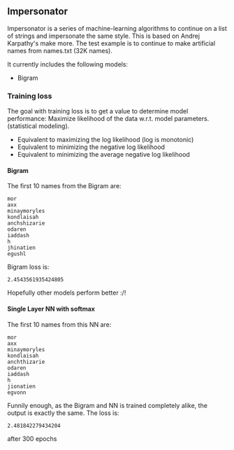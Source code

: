 ## Impersonator
Impersonator is a series of machine-learning algorithms to continue on a list of strings and impersonate the same style.
This is based on Andrej Karpathy's make more. The test example is to continue to make artificial names from names.txt (32K names).

It currently includes the following models:
- Bigram

### Training loss
The goal with training loss is to get a value to determine model performance: Maximize likelihood of the data w.r.t. model parameters.(statistical modeling).
- Equivalent to maximizing the log likelihood (log is monotonic)
- Equivalent to minimizing the negative log likelihood
- Equivalent to minimizing the average negative log likelihood


#### Bigram

The first 10 names from the Bigram are:

```
mor
axx
minaymoryles
kondlaisah
anchshizarie
odaren
iaddash
h
jhinatien
egushl
```

Bigram loss is:
```
2.4543561935424805
```

Hopefully other models perform better :/!

#### Single Layer NN with softmax

The first 10 names from this NN are:
```
mor
axx
minaymoryles
kondlaisah
anchthizarie
odaren
iaddash
h
jionatien
egvonn
```

Funnily enough, as the Bigram and NN is trained completely alike, the output is exactly the same. The loss is:
```
2.481842279434204
```
after 300 epochs